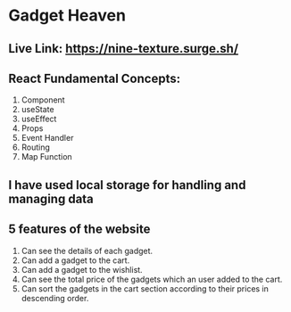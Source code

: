 # Gadget Heaven

## Live Link: https://nine-texture.surge.sh/

## React Fundamental Concepts:
1. Component
2. useState
3. useEffect
4. Props
5. Event Handler
6. Routing
7. Map Function

##  I have used local storage for handling and managing data

## 5 features of the website
1. Can see the details of each gadget.
2. Can add a gadget to the cart.
3. Can add a gadget to the wishlist.
4. Can see the total price of the gadgets which an user added to the cart.
5. Can sort the gadgets in the cart section according to their prices in descending order.

